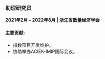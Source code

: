 ### **助理研究员**  
**2021年2月 – 2022年8月 | 浙江省数量经济学会**  

#### 主要贡献:  
- 指数项目开发维护。  
- 协助举办ACIEK-IMIP国际会议。  


